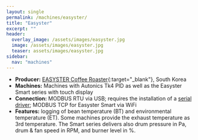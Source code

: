 ```yaml
---
layout: single
permalink: /machines/easyster/
title: "Easyster"
excerpt: ""
header:
  overlay_image: /assets/images/easyster.jpg
  image: /assets/images/easyster.jpg
  teaser: assets/images/easyster.jpg
sidebar:
  nav: "machines"
---
```


* __Producer:__ [EASYSTER Coffee Roaster](http://www.easyster.co.kr/){:target="_blank"}, South Korea
* __Machines:__ Machines with Autonics Tk4 PID as well as the Easyster Smart series with touch display
* __Connection:__ MODBUS RTU via USB; requires the installation of a [serial driver](/modbus_serial/); MODBUS TCP for Easyster Smart via WiFi
* __Features:__ logging of bean temperature (BT) and environmental temperature (ET). Some machines provide the exhaust temperature as 3rd temperature. The Smart series delivers also drum pressure in Pa, drum & fan speed in RPM, and burner level in %.